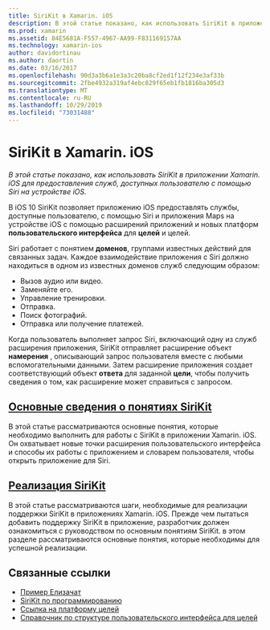 ```yaml
---
title: SiriKit в Xamarin. iOS
description: В этой статье показано, как использовать SiriKit в приложении Xamarin. iOS для предоставления служб, доступных пользователю с помощью Siri на устройстве iOS.
ms.prod: xamarin
ms.assetid: 84E5681A-F557-4967-AA99-F831169157AA
ms.technology: xamarin-ios
author: davidortinau
ms.author: daortin
ms.date: 03/16/2017
ms.openlocfilehash: 90d3a3b6a1e3a3c20ba8cf2ed1f12f234e3af33b
ms.sourcegitcommit: 2fbe4932a319af4ebc829f65eb1fb1816ba305d3
ms.translationtype: MT
ms.contentlocale: ru-RU
ms.lasthandoff: 10/29/2019
ms.locfileid: "73031488"
---
```

# <a name="sirikit-in-xamarinios"></a>SiriKit в Xamarin. iOS

_В этой статье показано, как использовать SiriKit в приложении Xamarin. iOS для предоставления служб, доступных пользователю с помощью Siri на устройстве iOS._

В iOS 10 SiriKit позволяет приложению iOS предоставлять службы, доступные пользователю, с помощью Siri и приложения Maps на устройстве iOS с помощью расширений приложений и новых платформ **пользовательского интерфейса** для **целей** и целей.

Siri работает с понятием **доменов**, группами известных действий для связанных задач. Каждое взаимодействие приложения с Siri должно находиться в одном из известных доменов служб следующим образом:

- Вызов аудио или видео.
- Заменяйте его.
- Управление тренировки.
- Отправка.
- Поиск фотографий.
- Отправка или получение платежей.

Когда пользователь выполняет запрос Siri, включающий одну из служб расширения приложения, SiriKit отправляет расширение объект **намерения** , описывающий запрос пользователя вместе с любыми вспомогательными данными. Затем расширение приложения создает соответствующий объект **ответа** для заданной **цели**, чтобы получить сведения о том, как расширение может справиться с запросом.

## <a name="understanding-sirikit-conceptsiosplatformsirikitunderstanding-sirikitmd"></a>[Основные сведения о понятиях SiriKit](~/ios/platform/sirikit/understanding-sirikit.md)

В этой статье рассматриваются основные понятия, которые необходимо выполнить для работы с SiriKit в приложении Xamarin. iOS. Он охватывает новые точки расширения пользовательского интерфейса и способы их работы с приложением и словарем пользователя, чтобы открыть приложение для Siri.

## <a name="implementing-sirikitiosplatformsirikitimplementing-sirikitmd"></a>[Реализация SiriKit](~/ios/platform/sirikit/implementing-sirikit.md)

В этой статье рассматриваются шаги, необходимые для реализации поддержки SiriKit в приложениях Xamarin. iOS. Прежде чем пытаться добавить поддержку SiriKit в приложение, разработчик должен ознакомиться с руководством по основным понятиям SiriKit. в этом разделе рассматриваются основные понятия, которые необходимы для успешной реализации.

## <a name="related-links"></a>Связанные ссылки

- [Пример Елизачат](https://docs.microsoft.com/samples/xamarin/ios-samples/ios10-elizachat)
- [SiriKit по программированию](https://developer.apple.com/library/prerelease/content/documentation/Intents/Conceptual/SiriIntegrationGuide/index.html)
- [Ссылка на платформу целей](https://developer.apple.com/reference/intents)
- [Справочник по структуре пользовательского интерфейса для целей](https://developer.apple.com/reference/intentsui)
